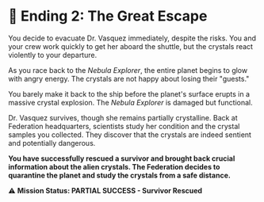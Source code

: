 # 🚀 Ending 2: The Great Escape

You decide to evacuate Dr. Vasquez immediately, despite the risks. You and your crew work quickly to get her aboard the shuttle, but the crystals react violently to your departure.

As you race back to the *Nebula Explorer*, the entire planet begins to glow with angry energy. The crystals are not happy about losing their "guests."

You barely make it back to the ship before the planet's surface erupts in a massive crystal explosion. The *Nebula Explorer* is damaged but functional.

Dr. Vasquez survives, though she remains partially crystalline. Back at Federation headquarters, scientists study her condition and the crystal samples you collected. They discover that the crystals are indeed sentient and potentially dangerous.

**You have successfully rescued a survivor and brought back crucial information about the alien crystals. The Federation decides to quarantine the planet and study the crystals from a safe distance.**

⚠️ **Mission Status: PARTIAL SUCCESS - Survivor Rescued**
